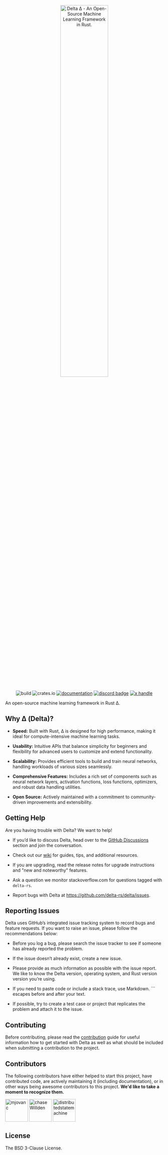 <div align="center">
  <picture>
    <source media="(prefers-color-scheme: dark)" srcset="https://raw.githubusercontent.com/delta-rs/resources/refs/heads/main/logo/Δ_white_logo.svg">
    <source media="(prefers-color-scheme: light)" srcset="https://raw.githubusercontent.com/delta-rs/resources/refs/heads/main/logo/Δ_black_logo.svg">
    <img alt="Delta Δ - An Open-Source Machine Learning Framework in Rust."
         src="https://raw.githubusercontent.com/delta-rs/resources/refs/heads/main/logo/Δ_white_logo.svg"
         width="55%">
  </picture>

<br/>
<br/>

![build](https://img.shields.io/github/actions/workflow/status/delta-rs/delta/core.yml?branch=master) 
![crates.io](https://img.shields.io/crates/v/deltaml.svg) 
[![documentation](https://img.shields.io/badge/docs-deltaml-blue?logo=rust)](https://docs.rs/deltaml/latest/)
[![discord badge]](https://discord.gg/g5HtkAzRNG)
[![x handle]][x badge]
</div>

[x badge]: https://twitter.com/intent/follow?screen_name=deltaml_org
[x handle]: https://img.shields.io/twitter/follow/deltaml_org.svg?style=social&label=Follow
[discord badge]: https://img.shields.io/discord/1320514043424931861

An open-source machine learning framework in Rust Δ. 

## Why Δ (Delta)?

- **Speed:** Built with Rust, Δ is designed for high performance, making it ideal for compute-intensive machine learning tasks.

- **Usability:** Intuitive APIs that balance simplicity for beginners and flexibility for advanced users to customize and extend functionality.

- **Scalability:** Provides efficient tools to build and train neural networks, handling workloads of various sizes seamlessly.

- **Comprehensive Features:** Includes a rich set of components such as neural network layers, activation functions, loss functions, optimizers, and robust data handling utilities.

- **Open Source:** Actively maintained with a commitment to community-driven improvements and extensibility.

## Getting Help

Are you having trouble with Delta? We want to help!

[//]: # "- Read through the documentation on our [docs](https://docs.rs/delta/latest/delta/)."

- If you’d like to discuss Delta, head over to the [GitHub Discussions](https://github.com/delta-rs/delta/discussions) section and join the conversation.

- Check out our [wiki](https://github.com/delta-rs/delta/wiki) for guides, tips, and additional resources.

- If you are upgrading, read the release notes for upgrade instructions and "new and noteworthy" features.

- Ask a question we monitor stackoverflow.com for questions tagged with `delta-rs`.

- Report bugs with Delta at https://github.com/delta-rs/delta/issues.

## Reporting Issues

Delta uses GitHub’s integrated issue tracking system to record bugs and feature requests. If you want to raise an issue, please follow the recommendations below:

- Before you log a bug, please search the issue tracker to see if someone has already reported the problem.

- If the issue doesn’t already exist, create a new issue.

- Please provide as much information as possible with the issue report. We like to know the Delta version, operating system, and Rust version version you’re using.

- If you need to paste code or include a stack trace, use Markdown. ``` escapes before and after your text.

- If possible, try to create a test case or project that replicates the problem and attach it to the issue.

## Contributing

Before contributing, please read the [contribution](https://github.com/delta-rs/Delta/blob/master/CONTRIBUTING.md) guide for useful information how to get started with Delta as well as what should be included when submitting a contribution to the project.

## Contributors

The following contributors have either helped to start this project, have contributed
code, are actively maintaining it (including documentation), or in other ways
being awesome contributors to this project. **We'd like to take a moment to recognize them.**

[<img src="https://github.com/mjovanc.png?size=72" alt="mjovanc" width="72">](https://github.com/mjovanc)
[<img src="https://github.com/chaseWillden.png?size=72" alt="chaseWillden" width="72">](https://github.com/chaseWillden)
[<img src="https://github.com/distributedstatemachine.png?size=72" alt="distributedstatemachine" width="72">](https://github.com/distributedstatemachine)

## License

The BSD 3-Clause License.
